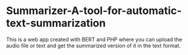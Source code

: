# Summarizer-A-tool-for-automatic-text-summarization
This is a web app created with BERT and PHP where you can upload the audio file or text and get the summarized version of it in the text format.

